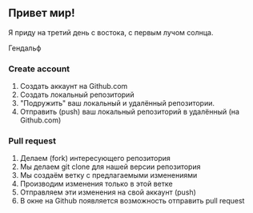 ## Привет мир!

Я приду на третий день с востока, с первым лучом солнца.

Гендальф

### Create account
1. Создать аккаунт на Github.com
2. Создать локальный репозиторий
3. "Подружить" ваш локальный и удалённый репозитории.
4. Отправить (push) ваш локальный репозиторий в удалённый (на Github.com)

### Pull request
1. Делаем (fork) интересующего репозитория
2. Мы делаем git clone для нашей версии репозитория
3. Мы создаём ветку с предлагаемыми изменениями
4. Производим изменения только в этой ветке
5. Отправляем эти изменения на свой аккаунт (push)
6. В окне на Github появляется возможность отправить pull request
